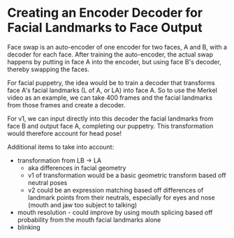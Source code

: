 # Creating an Encoder Decoder for Facial Landmarks to Face Output

Face swap is an auto-encoder of one encoder for two faces, A and B, with a decoder for each face. After training the auto-encoder, the actual swap happens by putting in face A into the encoder, but using face B's decoder, thereby swapping the faces.

For facial puppetry, the idea would be to train a decoder that transforms face A's facial landmarks (L of A, or LA) into face A. So to use the Merkel video as an example, we can take 400 frames and the facial landmarks from those frames and create a decoder. 

For v1, we can input directly into this decoder the facial landmarks from face B and output face A, completing our puppetry. This transformation would therefore account for head pose!

Additional items to take into account:
- transformation from LB -> LA
	- aka differences in facial geometry
	- v1 of transformation would be a basic geometric transform based off neutral poses
	- v2 could be an expression matching based off differences of landmark points from their neutrals, especially for eyes and nose (mouth and jaw too subject to talking)
- mouth resolution - could improve by using mouth splicing based off probability from the mouth facial landmarks alone
- blinking 

